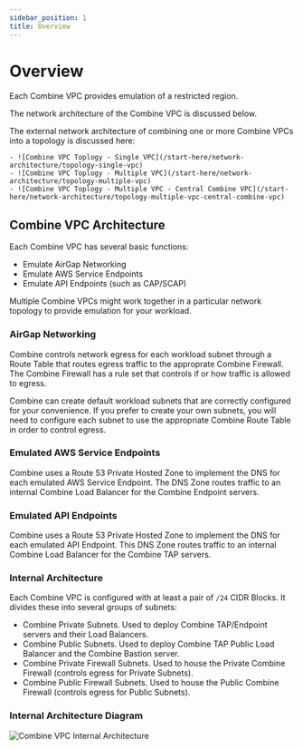 ```yaml
---
sidebar_position: 1
title: Overview
---
```


# Overview

Each Combine VPC provides emulation of a restricted region.

The network architecture of the Combine VPC is discussed below.

The external network architecture of combining one or more Combine VPCs into a topology is discussed here:

    - ![Combine VPC Toplogy - Single VPC](/start-here/network-architecture/topology-single-vpc)
    - ![Combine VPC Toplogy - Multiple VPC](/start-here/network-architecture/topology-multiple-vpc)
    - ![Combine VPC Toplogy - Multiple VPC - Central Combine VPC](/start-here/network-architecture/topology-multiple-vpc-central-combine-vpc)

## Combine VPC Architecture

Each Combine VPC has several basic functions:

- Emulate AirGap Networking
- Emulate AWS Service Endpoints
- Emulate API Endpoints (such as CAP/SCAP)

Multiple Combine VPCs might work together in a particular network topology to provide emulation for your workload.

### AirGap Networking

Combine controls network egress for each workload subnet through a Route Table that routes egress traffic to the approprate Combine Firewall. The Combine Firewall has a rule set that controls if or how traffic is allowed to egress.

Combine can create default workload subnets that are correctly configured for your convenience. If you prefer to create your own subnets, you will need to configure each subnet to use the appropriate Combine Route Table in order to control egress.

### Emulated AWS Service Endpoints

Combine uses a Route 53 Private Hosted Zone to implement the DNS for each emulated AWS Service Endpoint. The DNS Zone routes traffic to an internal Combine Load Balancer for the Combine Endpoint servers.

### Emulated API Endpoints

Combine uses a Route 53 Private Hosted Zone to implement the DNS for each emulated API Endpoint. This DNS Zone routes traffic to an internal Combine Load Balancer for the Combine TAP servers.

### Internal Architecture

Each Combine VPC is configured with at least a pair of `/24` CIDR Blocks. It divides these into several groups of subnets:

- Combine Private Subnets. Used to deploy Combine TAP/Endpoint servers and their Load Balancers.
- Combine Public Subnets. Used to deploy Combine TAP Public Load Balancer and the Combine Bastion server.
- Combine Private Firewall Subnets. Used to house the Private Combine Firewall (controls egress for Private Subnets).
- Combine Public Firewall Subnets. Used to house the Public Combine Firewall (controls egress for Public Subnets).

### Internal Architecture Diagram

![Combine VPC Internal Architecture](/aws/combine_vpc_architecture.png)

